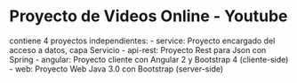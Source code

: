 # Proyecto de Videos Online - Youtube
contiene 4 proyectos independientes:
    - service: Proyecto encargado del acceso a datos, capa Servicio
    - api-rest: Proyecto Rest para Json con Spring
    - angular: Proyecto cliente con Angular 2 y Bootstrap 4 (cliente-side)
    - web: Proyecto Web Java 3.0 con Bootstrap (server-side) 